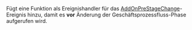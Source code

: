 Fügt eine Funktion als Ereignishandler für das [AddOnPreStageChange](../addonprestagechange.md)-Ereignis hinzu, damit es **vor** Änderung der Geschäftsprozessfluss-Phase aufgerufen wird.
